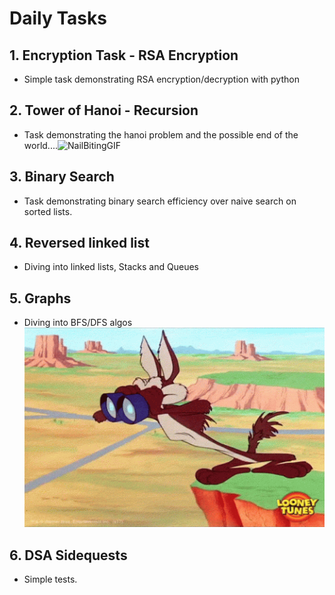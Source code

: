 # Daily Tasks

## 1. Encryption Task - RSA Encryption

-   Simple task demonstrating RSA encryption/decryption with python

## 2. Tower of Hanoi - Recursion
-   Task demonstrating the hanoi problem and the possible end of the world....![NailBitingGIF](https://github.com/davis-sang/zero_day/assets/99921124/8617c3ca-41a3-4d2a-8a7c-67d380c80976)

## 3. Binary Search
-   Task demonstrating binary search efficiency over naive search on sorted lists.

## 4. Reversed linked list
-   Diving into linked lists, Stacks and Queues

## 5. Graphs
-   Diving into BFS/DFS algos![alt text](image.png)

## 6. DSA Sidequests
-   Simple tests. 
